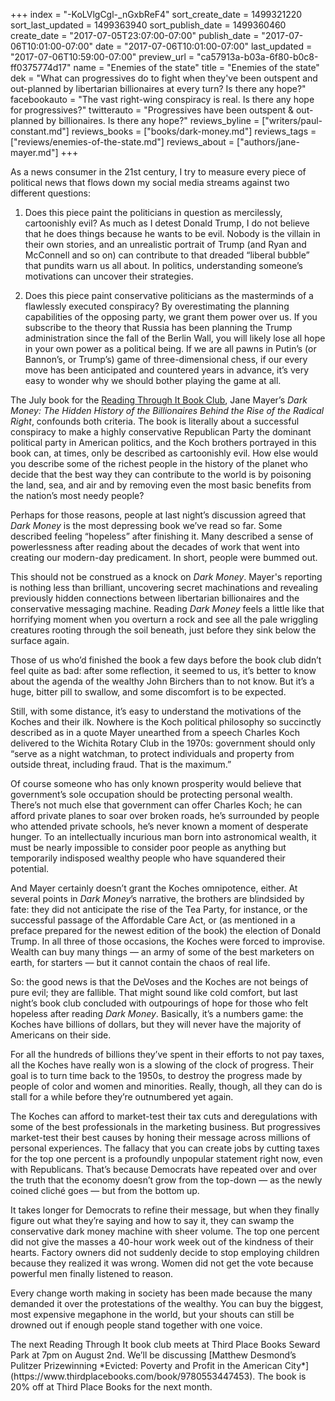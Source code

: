 +++
index = "-KoLVlgCgl-_nGxbReF4"
sort_create_date = 1499321220
sort_last_updated = 1499363940
sort_publish_date = 1499360460
create_date = "2017-07-05T23:07:00-07:00"
publish_date = "2017-07-06T10:01:00-07:00"
date = "2017-07-06T10:01:00-07:00"
last_updated = "2017-07-06T10:59:00-07:00"
preview_url = "ca57913a-b03a-6f80-b0c8-ff0375774d17"
name = "Enemies of the state"
title = "Enemies of the state"
dek = "What can progressives do to fight when they've been outspent and out-planned by libertarian billionaires at every turn? Is there any hope?"
facebookauto = "The vast right-wing conspiracy is real. Is there any hope for progressives?"
twitterauto = "Progressives have been outspent & out-planned by billionaires. Is there any hope?"
reviews_byline = ["writers/paul-constant.md"]
reviews_books = ["books/dark-money.md"]
reviews_tags = ["reviews/enemies-of-the-state.md"]
reviews_about = ["authors/jane-mayer.md"]
+++

As a news consumer in the 21st century, I try to measure every piece of political news that flows down my social media streams against two different questions:

1. Does this piece paint the politicians in question as mercilessly, cartoonishly evil? As much as I detest Donald Trump, I do not believe that he does things because he wants to be evil. Nobody is the villain in their own stories, and an unrealistic portrait of Trump (and Ryan and McConnell and so on) can contribute to that dreaded “liberal bubble” that pundits warn us all about. In politics, understanding someone’s motivations can uncover their strategies.

2. Does this piece paint conservative politicians as the masterminds of a flawlessly executed conspiracy? By overestimating the planning capabilities of the opposing party, we grant them power over us. If you subscribe to the theory that Russia has been planning the Trump administration since the fall of the Berlin Wall, you will likely lose all hope in your own power as a political being. If we are all pawns in Putin’s (or Bannon’s, or Trump’s) game of three-dimensional chess, if our every move has been anticipated and countered years in advance, it’s very easy to wonder why we should bother playing the game at all.

The July book for the [Reading Through It Book Club](https://www.facebook.com/groups/readingthroughit/), Jane Mayer’s *Dark Money: The Hidden History of the Billionaires Behind the Rise of the Radical Right*, confounds both criteria. The book is literally about a successful conspiracy to make a highly conservative Republican Party the dominant political party in American politics, and the Koch brothers portrayed in this book can, at times, only be described as cartoonishly evil. How else would you describe some of the richest people in the history of the planet who decide that the best way they can contribute to the world is by poisoning the land, sea, and air and by removing even the most basic benefits from the nation’s most needy people?

Perhaps for those reasons, people at last night’s discussion agreed that *Dark Money* is the most depressing book we’ve read so far. Some described feeling “hopeless” after finishing it. Many described a sense of powerlessness after reading about the decades of work that went into creating our modern-day predicament. In short, people were bummed out.

This should not be construed as a knock on *Dark Money*. Mayer's reporting is nothing less than brilliant, uncovering secret machinations and revealing previously hidden connections between libertarian billionaires and the conservative messaging machine. Reading *Dark Money* feels a little like that horrifying moment when you overturn a rock and see all the pale wriggling creatures rooting through the soil beneath, just before they sink below the surface again. 

Those of us who’d finished the book a few days before the book club didn’t feel quite as bad: after some reflection, it seemed to us, it’s better to know about the agenda of the wealthy John Birchers than to not know. But it’s a huge, bitter pill to swallow, and some discomfort is to be expected.

Still, with some distance, it’s easy to understand the motivations of the Koches and their ilk. Nowhere is the Koch political philosophy so succinctly described as in a quote Mayer unearthed from a speech Charles Koch delivered to the Wichita Rotary Club in the 1970s:  government should only “serve as a night watchman, to protect individuals and property from outside threat, including fraud. That is the maximum.”

Of course someone who has only known prosperity would believe that government’s sole occupation should be protecting personal wealth. There’s not much else that government can offer Charles Koch; he can afford private planes to soar over broken roads, he’s surrounded by people who attended private schools, he’s never known a moment of desperate hunger. To an intellectually incurious man born into astronomical wealth, it must be nearly impossible to consider poor people as anything but temporarily indisposed wealthy people who have squandered their potential.

And Mayer certainly doesn’t grant the Koches omnipotence, either. At several points in *Dark Money*’s narrative, the brothers are blindsided by fate: they did not anticipate the rise of the Tea Party, for instance, or the successful passage of the Affordable Care Act, or (as mentioned in a preface prepared for the newest edition of the book) the election of Donald Trump. In all three of those occasions, the Koches were forced to improvise. Wealth can buy many things — an army of some of the best marketers on earth, for starters — but it cannot contain the chaos of real life.

So: the good news is that the DeVoses and the Koches are not beings of pure evil; they are fallible. That might sound like cold comfort, but last night’s book club concluded with outpourings of hope for those who felt hopeless after reading *Dark Money*. Basically, it’s a numbers game: the Koches have billions of dollars, but they will never have the majority of Americans on their side.

For all the hundreds of billions they’ve spent in their efforts to not pay taxes, all the Koches have really won is a slowing of the clock of progress. Their goal is to turn time back to the 1950s, to destroy the progress made by people of color and women and minorities. Really, though, all they can do is stall for a while before they’re outnumbered yet again. 

The Koches can afford to market-test their tax cuts and deregulations with some of the best professionals in the marketing business. But progressives market-test their best causes by honing their message across millions of personal experiences. The fallacy that you can create jobs by cutting taxes for the top one percent is a profoundly unpopular statement right now, even with Republicans. That’s because Democrats have repeated over and over the truth that the economy doesn’t grow from the top-down — as the newly coined cliché goes — but from the bottom up. 

It takes longer for Democrats to refine their message, but when they finally figure out what they’re saying and how to say it, they can swamp the conservative dark money machine with sheer volume. The top one percent did not give the masses a 40-hour work week out of the kindness of their hearts. Factory owners did not suddenly decide to stop employing children because they realized it was wrong. Women did not get the vote because powerful men finally listened to reason. 

Every change worth making in society has been made because the many demanded it over the protestations of the wealthy. You can buy the biggest, most expensive megaphone in the world, but your shouts can still be drowned out if enough people stand together with one voice.

<p class="footer">The next Reading Through It book club meets at Third Place Books Seward Park at 7pm on August 2nd. We’ll be discussing [Matthew Desmond’s Pulitzer Prizewinning *Evicted: Poverty and Profit in the American City*](https://www.thirdplacebooks.com/book/9780553447453). The book is 20% off at Third Place Books for the next month.</p>
